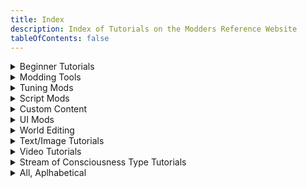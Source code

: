 ```yaml
---
title: Index
description: Index of Tutorials on the Modders Reference Website
tableOfContents: false
---
```


<details>

<summary>Beginner Tutorials</summary>

* [Custom Maps](https://thesims4moddersreference.org/tutorials/custom-maps/), by Alistu a.k.a. Menaceman44
* [Scumbumbo's XML Extractor](https://thesims4moddersreference.org/tutorials/xml-extractor/), by Waffle
* [Scumbumbo's XML File Finder](https://thesims4moddersreference.org/tutorials/xml-file-finder/), by Waffle
* [Links to Off-Site Tutorials](https://thesims4moddersreference.org/tutorials/links-offsite/):
    * [Figuring Out Venue Stuff - Waffle Explains It All!](https://thesims4moddersreference.org/tutorials/links-offsite/#figuring-out-venue-stuff---waffle-explains-it-all-by-waffle), by Waffle
    * [How I made the "Sell to publication increases Entrepreneur skill" mod](https://thesims4moddersreference.org/tutorials/links-offsite/#how-i-made-the-sell-to-publication-increases-entrepreneur-skill-mod-by-jimantha), by Jimantha
    * [How to Stop adults from Complaining About Prom on the Social Bunny App](https://thesims4moddersreference.org/tutorials/links-offsite/#how-to-stop-adults-from-complaining-about-prom-on-the-social-bunny-app-by-jimantha), by Jimantha

</details>

<details>

<summary>Modding Tools</summary>

* [Comparing Files with WinMerge](https://thesims4moddersreference.org/tutorials/winmerge/), by Waffle
* [Scumbumbo's XML Extractor](https://thesims4moddersreference.org/tutorials/xml-extractor/), by Waffle
* [Scumbumbo's XML File Finder](https://thesims4moddersreference.org/tutorials/xml-file-finder/), by Waffle
* [Links to Off-Site Tutorials](https://thesims4moddersreference.org/tutorials/links-offsite/):
    * [Figuring Out Venue Stuff - Waffle Explains It All!](https://thesims4moddersreference.org/tutorials/links-offsite/#figuring-out-venue-stuff---waffle-explains-it-all-by-waffle), by Waffle

</details>

<details>

<summary>Tuning Mods</summary>

* [Modifying Sim Appearances](https://thesims4moddersreference.org/tutorials/modifying-sim-appearances/), by FellowFur
* [Links to Off-Site Tutorials](https://thesims4moddersreference.org/tutorials/links-offsite/):
    * [How I made the "Sell to publication increases Entrepreneur skill" mod](https://thesims4moddersreference.org/tutorials/links-offsite/#how-i-made-the-sell-to-publication-increases-entrepreneur-skill-mod-by-jimantha), by Jimantha
    * [How to Stop adults from Complaining About Prom on the Social Bunny App](https://thesims4moddersreference.org/tutorials/links-offsite/#how-to-stop-adults-from-complaining-about-prom-on-the-social-bunny-app-by-jimantha), by Jimantha

</details>

<details>

<summary>Script Mods</summary>

* [Modifying Sim Appearances](https://thesims4moddersreference.org/tutorials/modifying-sim-appearances/), by FellowFur

</details>

<details>

<summary>Custom Content</summary>

<details>

<summary>CAS</summary>

</details>

<details>

<summary>Build/Buy</summary>

</details>

</details>

<details>

<summary>UI Mods</summary>

* [Custom Maps](https://thesims4moddersreference.org/tutorials/custom-maps/), by Alistu a.k.a. Menaceman44

</details>

<details>

<summary>World Editing</summary>

* [Links to Off-Site Tutorials](https://thesims4moddersreference.org/tutorials/links-offsite/):
    * [Sims 4 World Modding - Part 1 | Adding Custom Objects](https://thesims4moddersreference.org/tutorials/links-offsite/#sims-4-world-modding---part-1--adding-custom-objects-by-cbx-sims), by CBX Sims

</details>

<details>

<summary>Text/Image Tutorials</summary>

* [Comparing Files with WinMerge](https://thesims4moddersreference.org/tutorials/winmerge/), by Waffle
* [Custom Maps](https://thesims4moddersreference.org/tutorials/custom-maps/), by Alistu a.k.a. Menaceman44
* [Modifying Sim Appearances](https://thesims4moddersreference.org/tutorials/modifying-sim-appearances/), by FellowFur
* [Scumbumbo's XML Extractor](https://thesims4moddersreference.org/tutorials/xml-extractor/), by Waffle
* [Scumbumbo's XML File Finder](https://thesims4moddersreference.org/tutorials/xml-file-finder/), by Waffle
* [Links to Off-Site Tutorials](https://thesims4moddersreference.org/tutorials/links-offsite/):
    * [How I made the "Sell to publication increases Entrepreneur skill" mod](https://thesims4moddersreference.org/tutorials/links-offsite/#how-i-made-the-sell-to-publication-increases-entrepreneur-skill-mod-by-jimantha), by Jimantha
    * [How to Stop adults from Complaining About Prom on the Social Bunny App](https://thesims4moddersreference.org/tutorials/links-offsite/#how-to-stop-adults-from-complaining-about-prom-on-the-social-bunny-app-by-jimantha), by Jimantha

</details>

<details>

<summary>Video Tutorials</summary>

* [Links to Off-Site Tutorials](https://thesims4moddersreference.org/tutorials/links-offsite/):
    * [Figuring Out Venue Stuff - Waffle Explains It All!](https://thesims4moddersreference.org/tutorials/links-offsite/#figuring-out-venue-stuff---waffle-explains-it-all-by-waffle), by Waffle
    * [Sims 4 World Modding - Part 1 | Adding Custom Objects](https://thesims4moddersreference.org/tutorials/links-offsite/#sims-4-world-modding---part-1--adding-custom-objects-by-cbx-sims), by CBX Sims

</details>

<details>

<summary>Stream of Consciousness Type Tutorials</summary>

* [Links to Off-Site Tutorials](https://thesims4moddersreference.org/tutorials/links-offsite/):
    * [Figuring Out Venue Stuff - Waffle Explains It All!](https://thesims4moddersreference.org/tutorials/links-offsite/#figuring-out-venue-stuff---waffle-explains-it-all-by-waffle), by Waffle
    * [How I made the "Sell to publication increases Entrepreneur skill" mod](https://thesims4moddersreference.org/tutorials/links-offsite/#how-i-made-the-sell-to-publication-increases-entrepreneur-skill-mod-by-jimantha), by Jimantha
    * [How to Stop adults from Complaining About Prom on the Social Bunny App](https://thesims4moddersreference.org/tutorials/links-offsite/#how-to-stop-adults-from-complaining-about-prom-on-the-social-bunny-app-by-jimantha), by Jimantha

</details>

<details>

<summary>All, Aplhabetical</summary>

* [Comparing Files with WinMerge](https://thesims4moddersreference.org/tutorials/winmerge/), by Waffle
* [Custom Maps](https://thesims4moddersreference.org/tutorials/custom-maps/), by Alistu a.k.a. Menaceman44
* [Modifying Sim Appearances](https://thesims4moddersreference.org/tutorials/modifying-sim-appearances/), by FellowFur
* [Scumbumbo's XML Extractor](https://thesims4moddersreference.org/tutorials/xml-extractor/), by Waffle
* [Scumbumbo's XML File Finder](https://thesims4moddersreference.org/tutorials/xml-file-finder/), by Waffle
* [Links to Off-Site Tutorials](https://thesims4moddersreference.org/tutorials/links-offsite/):
    * [Figuring Out Venue Stuff - Waffle Explains It All!](https://thesims4moddersreference.org/tutorials/links-offsite/#figuring-out-venue-stuff---waffle-explains-it-all-by-waffle), by Waffle
    * [How I made the "Sell to publication increases Entrepreneur skill" mod](https://thesims4moddersreference.org/tutorials/links-offsite/#how-i-made-the-sell-to-publication-increases-entrepreneur-skill-mod-by-jimantha), by Jimantha
    * [How to Stop adults from Complaining About Prom on the Social Bunny App](https://thesims4moddersreference.org/tutorials/links-offsite/#how-to-stop-adults-from-complaining-about-prom-on-the-social-bunny-app-by-jimantha), by Jimantha
    * [Sims 4 World Modding - Part 1 | Adding Custom Objects](https://thesims4moddersreference.org/tutorials/links-offsite/#sims-4-world-modding---part-1--adding-custom-objects-by-cbx-sims), by CBX Sims

</details>